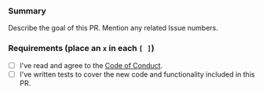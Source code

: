 ###  Summary

Describe the goal of this PR. Mention any related Issue numbers.

### Requirements (place an `x` in each `[ ]`)

* [ ] I've read and agree to the [Code of Conduct](CODE_OF_CONDUCT.md).
* [ ] I've written tests to cover the new code and functionality included in this PR.
